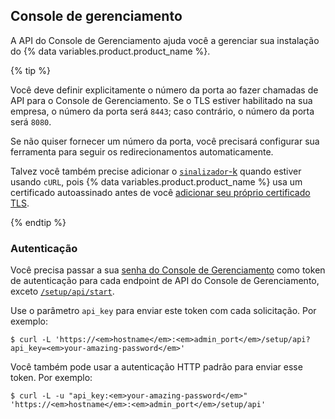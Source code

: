 ## Console de gerenciamento

A API do Console de Gerenciamento ajuda você a gerenciar sua instalação do {% data variables.product.product_name %}.

{% tip %}

Você deve definir explicitamente o número da porta ao fazer chamadas de API para o Console de Gerenciamento. Se o TLS estiver habilitado na sua empresa, o número da porta será `8443`; caso contrário, o número da porta será `8080`.

Se não quiser fornecer um número da porta, você precisará configurar sua ferramenta para seguir os redirecionamentos automaticamente.

Talvez você também precise adicionar o [`sinalizador`-k](http://curl.haxx.se/docs/manpage.html#-k) quando estiver usando `cURL`, pois {% data variables.product.product_name %} usa um certificado autoassinado antes de você [adicionar seu próprio certificado TLS](/enterprise/admin/guides/installation/configuring-tls/).

{% endtip %}

### Autenticação

Você precisa passar a sua [senha do Console de Gerenciamento](/enterprise/admin/articles/accessing-the-management-console/) como token de autenticação para cada endpoint de API do Console de Gerenciamento, exceto [`/setup/api/start`](#create-a-github-enterprise-server-license).

Use o parâmetro `api_key` para enviar este token com cada solicitação. Por exemplo:

```shell
$ curl -L 'https://<em>hostname</em>:<em>admin_port</em>/setup/api?api_key=<em>your-amazing-password</em>'
```

Você também pode usar a autenticação HTTP padrão para enviar esse token. Por exemplo:

```shell
$ curl -L -u "api_key:<em>your-amazing-password</em>" 'https://<em>hostname</em>:<em>admin_port</em>/setup/api'
```